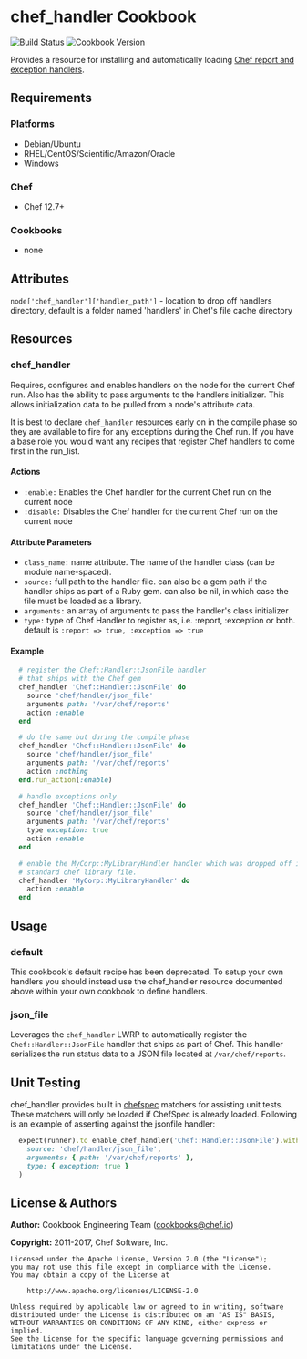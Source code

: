 # chef_handler Cookbook

[![Build Status](https://travis-ci.org/chef-cookbooks/chef_handler.svg?branch=master)](https://travis-ci.org/chef-cookbooks/chef_handler) [![Cookbook Version](https://img.shields.io/cookbook/v/chef_handler.svg)](https://supermarket.chef.io/cookbooks/chef_handler)

Provides a resource for installing and automatically loading [Chef report and exception handlers](http://docs.chef.io/handlers.html).

## Requirements

### Platforms

- Debian/Ubuntu
- RHEL/CentOS/Scientific/Amazon/Oracle
- Windows

### Chef

- Chef 12.7+

### Cookbooks

- none

## Attributes

`node['chef_handler']['handler_path']` - location to drop off handlers directory, default is a folder named 'handlers' in Chef's file cache directory

## Resources

### chef_handler

Requires, configures and enables handlers on the node for the current Chef run. Also has the ability to pass arguments to the handlers initializer. This allows initialization data to be pulled from a node's attribute data.

It is best to declare `chef_handler` resources early on in the compile phase so they are available to fire for any exceptions during the Chef run. If you have a base role you would want any recipes that register Chef handlers to come first in the run_list.

#### Actions

- `:enable:` Enables the Chef handler for the current Chef run on the current node
- `:disable:` Disables the Chef handler for the current Chef run on the current node

#### Attribute Parameters

- `class_name:` name attribute. The name of the handler class (can be module name-spaced).
- `source:` full path to the handler file. can also be a gem path if the handler ships as part of a Ruby gem. can also be nil, in which case the file must be loaded as a library.
- `arguments:` an array of arguments to pass the handler's class initializer
- `type:` type of Chef Handler to register as, i.e. :report, :exception or both. default is `:report => true, :exception => true`

#### Example

```ruby
  # register the Chef::Handler::JsonFile handler
  # that ships with the Chef gem
  chef_handler 'Chef::Handler::JsonFile' do
    source 'chef/handler/json_file'
    arguments path: '/var/chef/reports'
    action :enable
  end

  # do the same but during the compile phase
  chef_handler 'Chef::Handler::JsonFile' do
    source 'chef/handler/json_file'
    arguments path: '/var/chef/reports'
    action :nothing
  end.run_action(:enable)

  # handle exceptions only
  chef_handler 'Chef::Handler::JsonFile' do
    source 'chef/handler/json_file'
    arguments path: '/var/chef/reports'
    type exception: true
    action :enable
  end

  # enable the MyCorp::MyLibraryHandler handler which was dropped off in a
  # standard chef library file.
  chef_handler 'MyCorp::MyLibraryHandler' do
    action :enable
  end
```

## Usage

### default

This cookbook's default recipe has been deprecated. To setup your own handlers you should instead use the chef_handler resource documented above within your own cookbook to define handlers.

### json_file

Leverages the `chef_handler` LWRP to automatically register the `Chef::Handler::JsonFile` handler that ships as part of Chef. This handler serializes the run status data to a JSON file located at `/var/chef/reports`.

## Unit Testing

chef_handler provides built in [chefspec](https://github.com/chefspec/chefspec) matchers for assisting unit tests. These matchers will only be loaded if ChefSpec is already loaded. Following is an example of asserting against the jsonfile handler:

```ruby
  expect(runner).to enable_chef_handler('Chef::Handler::JsonFile').with(
    source: 'chef/handler/json_file',
    arguments: { path: '/var/chef/reports' },
    type: { exception: true }
  )
```

## License & Authors

**Author:** Cookbook Engineering Team ([cookbooks@chef.io](mailto:cookbooks@chef.io))

**Copyright:** 2011-2017, Chef Software, Inc.

```
Licensed under the Apache License, Version 2.0 (the "License");
you may not use this file except in compliance with the License.
You may obtain a copy of the License at

    http://www.apache.org/licenses/LICENSE-2.0

Unless required by applicable law or agreed to in writing, software
distributed under the License is distributed on an "AS IS" BASIS,
WITHOUT WARRANTIES OR CONDITIONS OF ANY KIND, either express or implied.
See the License for the specific language governing permissions and
limitations under the License.
```
